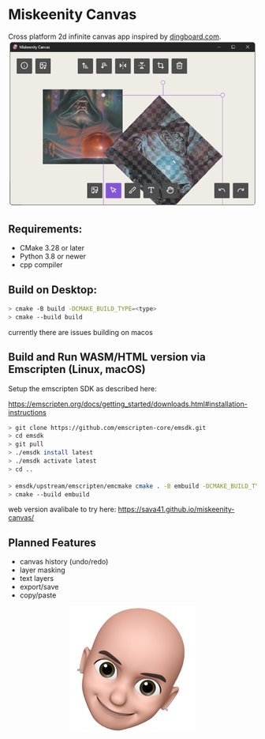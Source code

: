 # Miskeenity Canvas

Cross platform 2d infinite canvas app inspired by [dingboard.com](https://dingboard.com/).
![Miskeenity Canvas screenshot](./resources/images/miskeenity-canvas-screenshot.png)

## Requirements:
- CMake 3.28 or later
- Python 3.8 or newer
- cpp compiler

## Build on Desktop:

```bash
> cmake -B build -DCMAKE_BUILD_TYPE=<type>
> cmake --build build
```

currently there are issues building on macos

## Build and Run WASM/HTML version via Emscripten (Linux, macOS)

Setup the emscripten SDK as described here:

https://emscripten.org/docs/getting_started/downloads.html#installation-instructions

```bash
> git clone https://github.com/emscripten-core/emsdk.git
> cd emsdk
> git pull
> ./emsdk install latest
> ./emsdk activate latest
> cd ..

> emsdk/upstream/emscripten/emcmake cmake . -B embuild -DCMAKE_BUILD_TYPE=<type>
> cmake --build embuild
```

web version avalibale to try here: https://sava41.github.io/miskeenity-canvas/

## Planned Features
- canvas history (undo/redo)
- layer masking
- text layers
- export/save
- copy/paste

<p align="center">
	<img src="resources/textures/miskeen_256.png" height="256" alt="Miskeenity Canvas Logo (bald man)">
</p>

